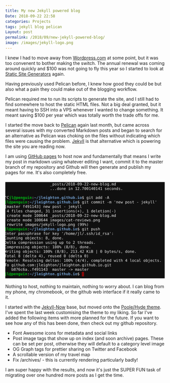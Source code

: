 ```yaml
---
title: My new Jekyll powered blog
Date: 2018-09-22 22:58
categories: Projects
tags: jekyll blog pelican
Layout: post
permalink: /2018/09/new-jekyll-powered-blog/
image: /images/jekyll-logo.png
---
```


I knew I had to move away from [Wordpress.com](www.wordpress.com) at some point, but it was too convenent to bother making the switch. The annual renewal was coming around quickly and $100 was not going to fly this year so I started to look at [Static Site Generators](https://www.staticgen.com/) again.

Having previously used Pelican before, I knew how good they could be but also what a pain they could make out of the blogging workflow.

Pelican required me to run its scripts to generate the site, and I still had to find somewhere to host the static HTML files. Not a big deal granted, but it meant having to SSH into a VPS whenever I wanted to change something. It meant saving $100 per year which was totally worth the trade offs for me.

I started the move back to [Pelican](https://www.staticgen.com/pelican) again last month, but came across several issues with my converted Markdown posts and began to search for an alternative as Pelican was choking on the files without indicating which files were causing the problem. [Jekyll](https://www.staticgen.com/jekyll) is that alternative which is powering the site you are reading now.

I am using [GitHub pages](https://pages.github.com/) to host now and fundamentally that means I write my post in markdown using whatever editing I want, commit it to the master branch of my repository and Github will then generate and publish my pages for me. It's also completely free.

![Publishing a blog post with Github Pages](/images/post-workflow-git-ssh.png)

Nothing to host, nothing to maintain, nothing to worry about. I can blog from my phone, my chromebook, or the github web interface if it really came to it.

I started with the [Jekyll-Now](https://github.com/barryclark/jekyll-now) base, but moved onto the [Poole/Hyde theme](http://hyde.getpoole.com/). I've spent the last week customising the theme to my liking. So far I've added the following items with more planned for the future. If you want to see how any of this has been done, then check out my github repository.

- Font Awesome icons for metadata and social links
- Post image tags that show up on index (and soon archive) pages. These can be set per post, otherwise they will default to a category level image
- OG Graph tags for prettier sharing on Twitter and Facebook
- A scrollable version of my travel map
- Fix /archives/ - this is currently rendering particularly badly!

I am super happy with the results, and now it's just the SUPER FUN task of migrating over one hundred more posts as I get the time.
